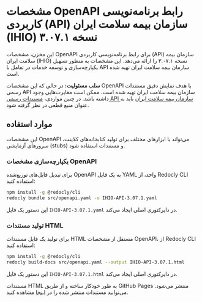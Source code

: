 # مشخصات OpenAPI رابط برنامه‌نویسی کاربردی (API) سازمان بیمه سلامت ایران (IHIO) نسخه ۳.۰۷.۱

این مخزن، مشخصات OpenAPI برای رابط برنامه‌نویسی کاربردی (API) سازمان بیمه سلامت ایران (IHIO) نسخه ۳.۰۷.۱ را ارائه می‌دهد. این مشخصات به منظور تسهیل یکپارچه‌سازی و توسعه خدمات در تعامل با API سازمان بیمه سلامت ایران تهیه شده است.

**سلب مسئولیت:** در حالی که این مشخصات OpenAPI با هدف نمایش دقیق مستندات رسمی API سازمان بیمه سلامت ایران تهیه شده است، ممکن است مغایرت‌هایی وجود داشته باشد. در چنین مواردی، [مستندات رسمی API سازمان بیمه سلامت ایران](https://ihio.gov.ir/) باید به عنوان منبع قطعی در نظر گرفته شود.

## موارد استفاده

این مشخصات OpenAPI می‌تواند با ابزارهای مختلف برای تولید کتابخانه‌های کلاینت، سرورهای آزمایشی (stubs) و مستندات استفاده شود.

### یکپارچه‌سازی مشخصات OpenAPI

برای تبدیل فایل‌های توزیع‌شده OpenAPI به یک فایل YAML واحد، از Redocly CLI استفاده کنید:

```bash
npm install -g @redocly/cli
redocly bundle src/openapi.yaml -o IHIO-API-3.07.1.yaml
```

این دستور یک فایل `IHIO-API-3.07.1.yaml` در دایرکتوری اصلی ایجاد می‌کند.

### تولید مستندات HTML

برای تولید یک فایل مستندات HTML مستقل از مشخصات OpenAPI، از Redocly CLI استفاده کنید:

```bash
npm install -g @redocly/cli
redocly build-docs src/openapi.yaml --output IHIO-API-3.07.1.html
```

این دستور یک فایل `IHIO-API-3.07.1.html` در دایرکتوری اصلی ایجاد می‌کند.

مستندات HTML به طور خودکار ساخته و از طریق GitHub Pages منتشر می‌شود.
می‌توانید مستندات منتشر شده را در [اینجا](https://daronet-ir.github.io/ihio-api-docs/) مشاهده کنید.
